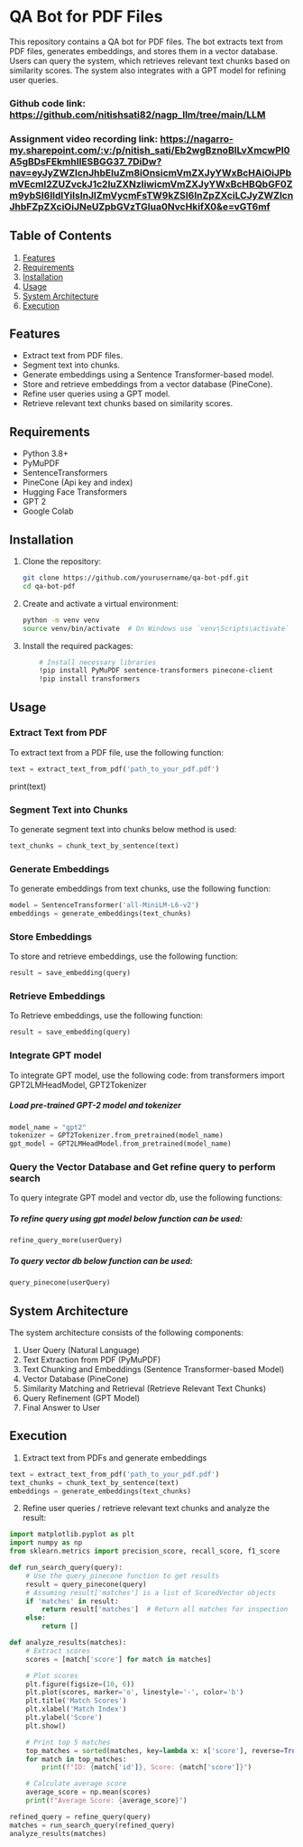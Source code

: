 # QA Bot for PDF Files


This repository contains a QA bot for PDF files. The bot extracts text from PDF files, generates embeddings, and stores them in a vector database. Users can query the system, which retrieves relevant text chunks based on similarity scores. The system also integrates with a GPT model for refining user queries.
### Github code link: https://github.com/nitishsati82/nagp_llm/tree/main/LLM
### Assignment video recording link: https://nagarro-my.sharepoint.com/:v:/p/nitish_sati/Eb2wgBznoBlLvXmcwPI0A5gBDsFEkmhIIESBGG37_7DiDw?nav=eyJyZWZlcnJhbEluZm8iOnsicmVmZXJyYWxBcHAiOiJPbmVEcml2ZUZvckJ1c2luZXNzIiwicmVmZXJyYWxBcHBQbGF0Zm9ybSI6IldlYiIsInJlZmVycmFsTW9kZSI6InZpZXciLCJyZWZlcnJhbFZpZXciOiJNeUZpbGVzTGlua0NvcHkifX0&e=vGT6mf
## Table of Contents
1. [Features](#features)
2. [Requirements](#requirements)
3. [Installation](#installation)
4. [Usage](#usage)
5. [System Architecture](#system-architecture)
6. [Execution](#execution)

## Features
- Extract text from PDF files.
- Segment text into chunks.
- Generate embeddings using a Sentence Transformer-based model.
- Store and retrieve embeddings from a vector database (PineCone).
- Refine user queries using a GPT model.
- Retrieve relevant text chunks based on similarity scores.

## Requirements
- Python 3.8+
- PyMuPDF
- SentenceTransformers
- PineCone (Api key and index)
- Hugging Face Transformers
- GPT 2
- Google Colab

## Installation
1. Clone the repository:
    ```bash
    git clone https://github.com/yourusername/qa-bot-pdf.git
    cd qa-bot-pdf
    ```

2. Create and activate a virtual environment:
    ```bash
    python -m venv venv
    source venv/bin/activate  # On Windows use `venv\Scripts\activate`
    ```

3. Install the required packages:
    ```bash
        # Install necessary libraries
        !pip install PyMuPDF sentence-transformers pinecone-client
        !pip install transformers

## Usage
### Extract Text from PDF
To extract text from a PDF file, use the following function:
```python
text = extract_text_from_pdf('path_to_your_pdf.pdf')
```
print(text)

### Segment Text into Chunks
To generate segment text into chunks below method is used:
```python
text_chunks = chunk_text_by_sentence(text)
```
### Generate Embeddings
To generate embeddings from text chunks, use the following function:
```python
model = SentenceTransformer('all-MiniLM-L6-v2')
embeddings = generate_embeddings(text_chunks)
```
### Store Embeddings
To store and retrieve embeddings, use the following function:
```python
result = save_embedding(query)
```
### Retrieve Embeddings
To Retrieve embeddings, use the following function:
```python
result = save_embedding(query)
```
### Integrate GPT model
To integrate GPT model, use the following code:
from transformers import GPT2LMHeadModel, GPT2Tokenizer
##### Load pre-trained GPT-2 model and tokenizer
```python
model_name = "gpt2"
tokenizer = GPT2Tokenizer.from_pretrained(model_name)
gpt_model = GPT2LMHeadModel.from_pretrained(model_name)
```
### Query the Vector Database and Get refine query to perform search
To query integrate GPT model and vector db,  use the following functions:
##### To refine query using gpt model below function can be used:
```python
refine_query_more(userQuery)
```
##### To query vector db below function can be used:
```python
query_pinecone(userQuery)
```

## System Architecture
The system architecture consists of the following components:
1. User Query (Natural Language)
2. Text Extraction from PDF (PyMuPDF)
3. Text Chunking and Embeddings (Sentence Transformer-based Model)
4. Vector Database (PineCone)
5. Similarity Matching and Retrieval (Retrieve Relevant Text Chunks)
6. Query Refinement (GPT Model)
7. Final Answer to User


## Execution
1. Extract text from PDFs and generate embeddings
```python
text = extract_text_from_pdf('path_to_your_pdf.pdf')
text_chunks = chunk_text_by_sentence(text)
embeddings = generate_embeddings(text_chunks)
```
2. Refine user queries / retrieve relevant text chunks and analyze the result:
```python
import matplotlib.pyplot as plt
import numpy as np
from sklearn.metrics import precision_score, recall_score, f1_score

def run_search_query(query):
    # Use the query_pinecone function to get results
    result = query_pinecone(query)
    # Assuming result['matches'] is a list of ScoredVector objects
    if 'matches' in result:
        return result['matches']  # Return all matches for inspection
    else:
        return []

def analyze_results(matches):
    # Extract scores
    scores = [match['score'] for match in matches]

    # Plot scores
    plt.figure(figsize=(10, 6))
    plt.plot(scores, marker='o', linestyle='-', color='b')
    plt.title('Match Scores')
    plt.xlabel('Match Index')
    plt.ylabel('Score')
    plt.show()

    # Print top 5 matches
    top_matches = sorted(matches, key=lambda x: x['score'], reverse=True)[:5]
    for match in top_matches:
        print(f"ID: {match['id']}, Score: {match['score']}")

    # Calculate average score
    average_score = np.mean(scores)
    print(f"Average Score: {average_score}")

refined_query = refine_query(query)
matches = run_search_query(refined_query)
analyze_results(matches)
```
